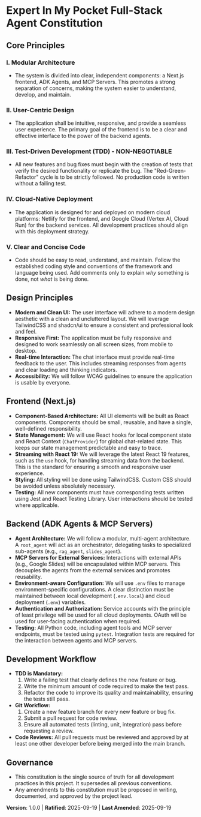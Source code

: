# Expert In My Pocket Full-Stack Agent Constitution

## Core Principles

### I. Modular Architecture
- The system is divided into clear, independent components: a Next.js frontend, ADK Agents, and MCP Servers. This promotes a strong separation of concerns, making the system easier to understand, develop, and maintain.

### II. User-Centric Design
- The application shall be intuitive, responsive, and provide a seamless user experience. The primary goal of the frontend is to be a clear and effective interface to the power of the backend agents.

### III. Test-Driven Development (TDD) - NON-NEGOTIABLE
- All new features and bug fixes must begin with the creation of tests that verify the desired functionality or replicate the bug. The "Red-Green-Refactor" cycle is to be strictly followed. No production code is written without a failing test.

### IV. Cloud-Native Deployment
- The application is designed for and deployed on modern cloud platforms: Netlify for the frontend, and Google Cloud (Vertex AI, Cloud Run) for the backend services. All development practices should align with this deployment strategy.

### V. Clear and Concise Code
- Code should be easy to read, understand, and maintain. Follow the established coding style and conventions of the framework and language being used. Add comments only to explain *why* something is done, not *what* is being done.

## Design Principles

- **Modern and Clean UI:** The user interface will adhere to a modern design aesthetic with a clean and uncluttered layout. We will leverage TailwindCSS and shadcn/ui to ensure a consistent and professional look and feel.
- **Responsive First:** The application must be fully responsive and designed to work seamlessly on all screen sizes, from mobile to desktop.
- **Real-time Interaction:** The chat interface must provide real-time feedback to the user. This includes streaming responses from agents and clear loading and thinking indicators.
- **Accessibility:** We will follow WCAG guidelines to ensure the application is usable by everyone.

## Frontend (Next.js)

- **Component-Based Architecture:** All UI elements will be built as React components. Components should be small, reusable, and have a single, well-defined responsibility.
- **State Management:** We will use React hooks for local component state and React Context (`ChatProvider`) for global chat-related state. This keeps our state management predictable and easy to trace.
- **Streaming with React 19:** We will leverage the latest React 19 features, such as the `use` hook, for handling streaming data from the backend. This is the standard for ensuring a smooth and responsive user experience.
- **Styling:** All styling will be done using TailwindCSS. Custom CSS should be avoided unless absolutely necessary.
- **Testing:** All new components must have corresponding tests written using Jest and React Testing Library. User interactions should be tested where applicable.

## Backend (ADK Agents & MCP Servers)

- **Agent Architecture:** We will follow a modular, multi-agent architecture. A `root_agent` will act as an orchestrator, delegating tasks to specialized sub-agents (e.g., `rag_agent`, `slides_agent`).
- **MCP Servers for External Services:** Interactions with external APIs (e.g., Google Slides) will be encapsulated within MCP servers. This decouples the agents from the external services and promotes reusability.
- **Environment-aware Configuration:** We will use `.env` files to manage environment-specific configurations. A clear distinction must be maintained between local development (`.env.local`) and cloud deployment (`.env`) variables.
- **Authentication and Authorization:** Service accounts with the principle of least privilege will be used for all cloud deployments. OAuth will be used for user-facing authentication when required.
- **Testing:** All Python code, including agent tools and MCP server endpoints, must be tested using `pytest`. Integration tests are required for the interaction between agents and MCP servers.

## Development Workflow

- **TDD is Mandatory:**
    1.  Write a failing test that clearly defines the new feature or bug.
    2.  Write the minimum amount of code required to make the test pass.
    3.  Refactor the code to improve its quality and maintainability, ensuring the tests still pass.
- **Git Workflow:**
    1.  Create a new feature branch for every new feature or bug fix.
    2.  Submit a pull request for code review.
    3.  Ensure all automated tests (linting, unit, integration) pass before requesting a review.
- **Code Reviews:** All pull requests must be reviewed and approved by at least one other developer before being merged into the main branch.

## Governance

- This constitution is the single source of truth for all development practices in this project. It supersedes all previous conventions.
- Any amendments to this constitution must be proposed in writing, documented, and approved by the project lead.

**Version**: 1.0.0 | **Ratified**: 2025-09-19 | **Last Amended**: 2025-09-19
